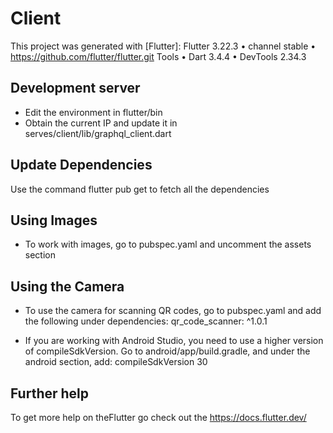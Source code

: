 # Client

This project was generated with [Flutter]:
    Flutter 3.22.3 • channel stable • https://github.com/flutter/flutter.git
    Tools • Dart 3.4.4 • DevTools 2.34.3

## Development server

- Edit the environment in flutter/bin
- Obtain the current IP and update it in serves/client/lib/graphql_client.dart

## Update Dependencies

Use the command flutter pub get to fetch all the dependencies

## Using Images

- To work with images, go to pubspec.yaml and uncomment the assets section

## Using the Camera

- To use the camera for scanning QR codes, go to pubspec.yaml and add the following under dependencies:    qr_code_scanner: ^1.0.1

- If you are working with Android Studio, you need to use a higher version of compileSdkVersion. Go to android/app/build.gradle, and under the android section, add: compileSdkVersion 30

## Further help

To get more help on theFlutter go check out the https://docs.flutter.dev/



